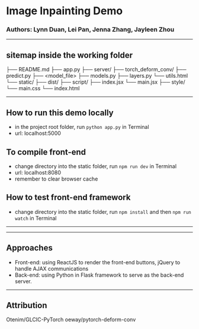 # Image Inpainting Demo
### Authors: Lynn Duan, Lei Pan, Jenna Zhang, Jayleen Zhou

-----------------------------

## sitemap inside the working folder
├── README.md
├── app.py
├── server/
    ├── torch_deform_conv/
    ├── predict.py
    ├── <model_file>
    ├── models.py
    ├── layers.py
    └── utils.html
└── static/
    ├── dist/
    ├── script/
        ├── index.jsx
        └── main.jsx
    ├── style/
        └── main.css
    └── index.html

-----------------------------

## How to run this demo locally
- in the project root folder, run `python app.py` in Terminal
- url: localhost:5000

## To compile front-end
- change directory into the static folder, run `npm run dev` in Terminal
- url: localhost:8080
- remember to clear browser cache

## How to test front-end framework
- change directory into the static folder, run `npm install` and then `npm run watch` in Terminal

-----------------------------

<!-- ## Heroku Information
- how to create:
    heroku create fgsocialtest
- how to update:
    git push heroku master
- App name: fg-social-api
- urls: https://fg-social-api.herokuapp.com/ | https://git.heroku.com/fg-social-api.git -->

-----------------------------

## Approaches
- Front-end: using ReactJS to render the front-end buttons, jQuery to handle AJAX communications
- Back-end: using Python in Flask framework to serve as the back-end server.
<!-- - Online: locally the app is instantiated via terminal by calling the Flask app. On Heroku, the app is wrapped with the web service gunicorn to initiate the Flask server. -->

-----------------------------

## Attribution
Otenim/GLCIC-PyTorch 
oeway/pytorch-deform-conv
